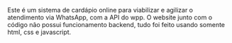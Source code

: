 Este é um sistema de cardápio online para viabilizar e agilizar o atendimento via WhatsApp, com a API do wpp. O website junto com o código não possui funcionamento backend, tudo foi feito usando somente html, css e javascript.
